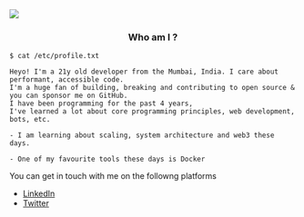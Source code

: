<img src = "https://imgur.com/S8kYCTp.png" />

<center>
    <h3>Who am I ?</h3>
</center>

```console
$ cat /etc/profile.txt

Heyo! I'm a 21y old developer from the Mumbai, India. I care about performant, accessible code.
I'm a huge fan of building, breaking and contributing to open source & you can sponsor me on GitHub.
I have been programming for the past 4 years,
I've learned a lot about core programming principles, web development, bots, etc.

- I am learning about scaling, system architecture and web3 these days.

- One of my favourite tools these days is Docker
```

You can get in touch with me on the followng platforms

- [LinkedIn](https://linkedin.com/in/skyhero)
- [Twitter](https://twitter.com/Skyhero_root)
